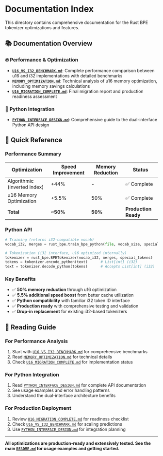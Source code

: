 # Documentation Index

This directory contains comprehensive documentation for the Rust BPE tokenizer optimizations and features.

## 📚 **Documentation Overview**

### 🔥 **Performance & Optimization**
- **[`U16_VS_I32_BENCHMARK.md`](U16_VS_I32_BENCHMARK.md)**: Complete performance comparison between u16 and i32 implementations with detailed benchmarks
- **[`MEMORY_OPTIMIZATION.md`](MEMORY_OPTIMIZATION.md)**: Technical analysis of u16 memory optimization, including memory savings calculations
- **[`U16_MIGRATION_COMPLETE.md`](U16_MIGRATION_COMPLETE.md)**: Final migration report and production readiness assessment

### 🐍 **Python Integration**
- **[`PYTHON_INTERFACE_DESIGN.md`](PYTHON_INTERFACE_DESIGN.md)**: Comprehensive guide to the dual-interface Python API design

## 🎯 **Quick Reference**

### **Performance Summary**
| Optimization | Speed Improvement | Memory Reduction | Status |
|--------------|-------------------|------------------|---------|
| Algorithmic (inverted index) | +44% | - | ✅ Complete |
| u16 Memory Optimization | +5.5% | 50% | ✅ Complete |
| **Total** | **~50%** | **50%** | **Production Ready** |

### **Python API**
```python
# Training (returns i32-compatible vocab)
vocab_i32, merges = rust_bpe.train_bpe_python(file, vocab_size, special_tokens)

# Tokenization (i32 interface, u16 optimized internally)  
tokenizer = rust_bpe.BPETokenizer(vocab_i32, merges, special_tokens)
tokens = tokenizer.encode_python(text)      # List[int] (i32)
text = tokenizer.decode_python(tokens)      # Accepts List[int] (i32)
```

### **Key Benefits**
- ✅ **50% memory reduction** through u16 optimization
- ✅ **5.5% additional speed boost** from better cache utilization
- ✅ **Python compatibility** with familiar i32 token ID interface
- ✅ **Production ready** with comprehensive testing and validation
- ✅ **Drop-in replacement** for existing i32-based tokenizers

## 📖 **Reading Guide**

### **For Performance Analysis**
1. Start with [`U16_VS_I32_BENCHMARK.md`](U16_VS_I32_BENCHMARK.md) for comprehensive benchmarks
2. Read [`MEMORY_OPTIMIZATION.md`](MEMORY_OPTIMIZATION.md) for technical details
3. Check [`U16_MIGRATION_COMPLETE.md`](U16_MIGRATION_COMPLETE.md) for implementation status

### **For Python Integration**
1. Read [`PYTHON_INTERFACE_DESIGN.md`](PYTHON_INTERFACE_DESIGN.md) for complete API documentation
2. See usage examples and error handling patterns
3. Understand the dual-interface architecture benefits

### **For Production Deployment**
1. Review [`U16_MIGRATION_COMPLETE.md`](U16_MIGRATION_COMPLETE.md) for readiness checklist
2. Check [`U16_VS_I32_BENCHMARK.md`](U16_VS_I32_BENCHMARK.md) for scaling predictions
3. Use [`PYTHON_INTERFACE_DESIGN.md`](PYTHON_INTERFACE_DESIGN.md) for integration planning

---

**All optimizations are production-ready and extensively tested. See the main [`README.md`](../README.md) for usage examples and getting started.**